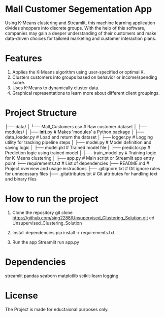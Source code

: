 # Mall Customer Segementation App
Using K-Means clustering and Streamlit, this machine learning application divides shoppers into discrete groups.  With the help of this software, companies may gain a deeper understanding of their customers and make data-driven choices for tailored marketing and customer interaction plans.

# Features
1. Applies the K-Means algorithm using user-specified or optimal K.
2. Clusters customers into groups based on behavior or income/spending score.
3. Uses K-Means to dynamically cluster data.
4. Graphical representations to learn more about different client groupings.

# Project Structure 
├── data/
│   └── Mall_Customers.csv            # Raw customer dataset
│
├── modules/
│   ├── __init__.py                   # Makes 'modules' a Python package
│   ├── data_loader.py                # Load and return the dataset
│   ├── logger.py                     # Logging utility for tracking pipeline steps
│   ├── model.py                      # Model definition and saving logic
│   ├── model.pkl                     # Trained model file
│   ├── predictor.py                  # Prediction logic using trained model
│   ├── train_model.py                # Training logic for K-Means clustering
│
├── app.py                            # Main script or Streamlit app entry point
├── requirements.txt                  # List of dependencies
├── README.md                         # Project overview and usage instructions
├── .gitignore.txt                    # Git ignore rules for unnecessary files
├── .gitattributes.txt                # Git attributes for handling text and binary files

# How to run the project
1. Clone the repository 
git clone https://github.com/sing2288/Unsupervised_Clustering_Solution.git
cd Unsupervised_Clustering_Solution

2. Install dependencies
pip install -r requirements.txt

3. Run the app 
Streamlit run app.py 

# Dependencies 
streamlit
pandas
seaborn
matplotlib
scikit-learn
logging 

# License 

The Project is made for eductaional purposes only.
